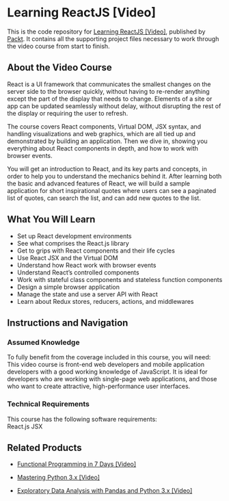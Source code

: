 # Learning ReactJS [Video]
This is the code repository for [Learning ReactJS [Video]](https://www.packtpub.com/web-development/learning-reactjs-video?utm_source=github&utm_medium=repository&utm_campaign=9781785887079), published by [Packt](https://www.packtpub.com/?utm_source=github). It contains all the supporting project files necessary to work through the video course from start to finish.
## About the Video Course
React is a UI framework that communicates the smallest changes on the server side to the browser quickly, without having to re-render anything except the part of the display that needs to change. Elements of a site or app can be updated seamlessly without delay, without disrupting the rest of the display or requiring the user to refresh.

The course covers React components, Virtual DOM, JSX syntax, and handling visualizations and web graphics, which are all tied up and demonstrated by building an application. Then we dive in, showing you everything about React components in depth, and how to work with browser events.

You will get an introduction to React, and its key parts and concepts, in order to help you to understand the mechanics behind it. After learning both the basic and advanced features of React, we will build a sample application for short inspirational quotes where users can see a paginated list of quotes, can search the list, and can add new quotes to the list. 


<H2>What You Will Learn</H2>
<DIV class=book-info-will-learn-text>
<UL>
<LI>Set up React development environments 
<LI>See what comprises the React.js library 
<LI>Get to grips with React components and their life cycles 
<LI>Use React JSX and the Virtual DOM 
<LI>Understand how React work with browser events 
<LI>Understand React’s controlled components 
<LI>Work with stateful class components and stateless function components 
<LI>Design a simple browser application 
<LI>Manage the state and use a server API with React 
<LI>Learn about Redux stores, reducers, actions, and middlewares </LI></UL></DIV>

## Instructions and Navigation
### Assumed Knowledge
To fully benefit from the coverage included in this course, you will need:<br/>
This video course is front-end web developers and mobile application developers with a good working knowledge of JavaScript. It is ideal for developers who are working with single-page web applications, and those who want to create attractive, high-performance user interfaces.
### Technical Requirements
This course has the following software requirements:<br/>
React.js
JSX

## Related Products
* [Functional Programming in 7 Days [Video]](https://www.packtpub.com/application-development/functional-programming-7-days-video?utm_source=github&utm_medium=repository&utm_campaign=9781788990295)

* [Mastering Python 3.x [Video]](https://www.packtpub.com/application-development/mastering-python-3x-video?utm_source=github&utm_medium=repository&utm_campaign=9781789955347)

* [Exploratory Data Analysis with Pandas and Python 3.x [Video]](https://www.packtpub.com/application-development/exploratory-data-analysis-pandas-and-python-3x-video?utm_source=github&utm_medium=repository&utm_campaign=9781789959116)

